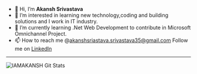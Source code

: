 - 👋 Hi, I’m __Akansh Srivastava__
- 👀 I’m interested in learning new technology,coding and building solutions and I work in IT industry.
- 🌱 I’m currently learning .Net Web Development to contribute in Microsoft Omnichannel Project. 
- 📫 How to reach me @akanshsriastava.srivastava35@gmail.com
Follow me on [LinkedIn](https://www.linkedin.com/in/akansh-srivastava-2b4455140/)

<!---
IAMAKANSH/IAMAKANSH is a ✨ special ✨ repository because its `README.md` (this file) appears on your GitHub profile.
You can click the Preview link to take a look at your changes.
--->

---
<img align=left alt="IAMAKANSH Git Stats" src="https://github-readme-stats.vercel.app/api?username=IAMAKANSH&show_icons=true&hide_border=true" />

